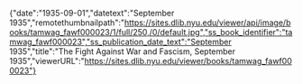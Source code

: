 {"date":"1935-09-01","datetext":"September 1935","remotethumbnailpath":"https://sites.dlib.nyu.edu/viewer/api/image/books/tamwag_fawf000023/1/full/250,/0/default.jpg","ss_book_identifier":"tamwag_fawf000023","ss_publication_date_text":"September 1935","title":"The Fight Against War and Fascism, September 1935","viewerURL":"https://sites.dlib.nyu.edu/viewer/books/tamwag_fawf000023"}